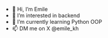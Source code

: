 - 👋 Hi, I’m Emile
- 👀 I’m interested in backend
- 🌱 I’m currently learning Python OOP
- 📫 DM me on X @emile_kh
<!---
- 💞️ I’m looking to collaborate on ...

--->
<!---
EmileKh/EmileKh is a ✨ special ✨ repository because its `README.md` (this file) appears on your GitHub profile.
You can click the Preview link to take a look at your changes.
--->
